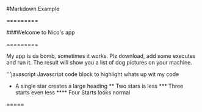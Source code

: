 #Markdown Example

=========

###Welcome to Nico's app

=========

My app is da bomb, sometimes it works. Plz download, add some executes and run it. The result will show you a list of dog pictures on your machine.

'''javascript
Javascript code block to highlight whats up wit my code


* A single star creates a large heading
** Two stars is less
*** Three starts even less
**** Four Starts looks normal

=====